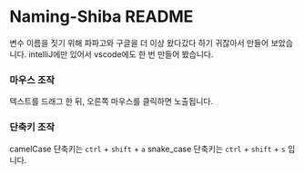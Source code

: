# Naming-Shiba README

변수 이름을 짓기 위해 파파고와 구글을 더 이상 왔다갔다 하기 귀찮아서 만들어 보았습니다.
intelliJ에만 있어서 vscode에도 한 번 만들어 봤습니다.

### 마우스 조작

텍스트를 드래그 한 뒤, 오른쪽 마우스를 클릭하면 노출됩니다.

### 단축키 조작

camelCase 단축키는 `ctrl` + `shift` + `a`
snake_case 단축키는 `ctrl` + `shift` + `s` 입니다.

